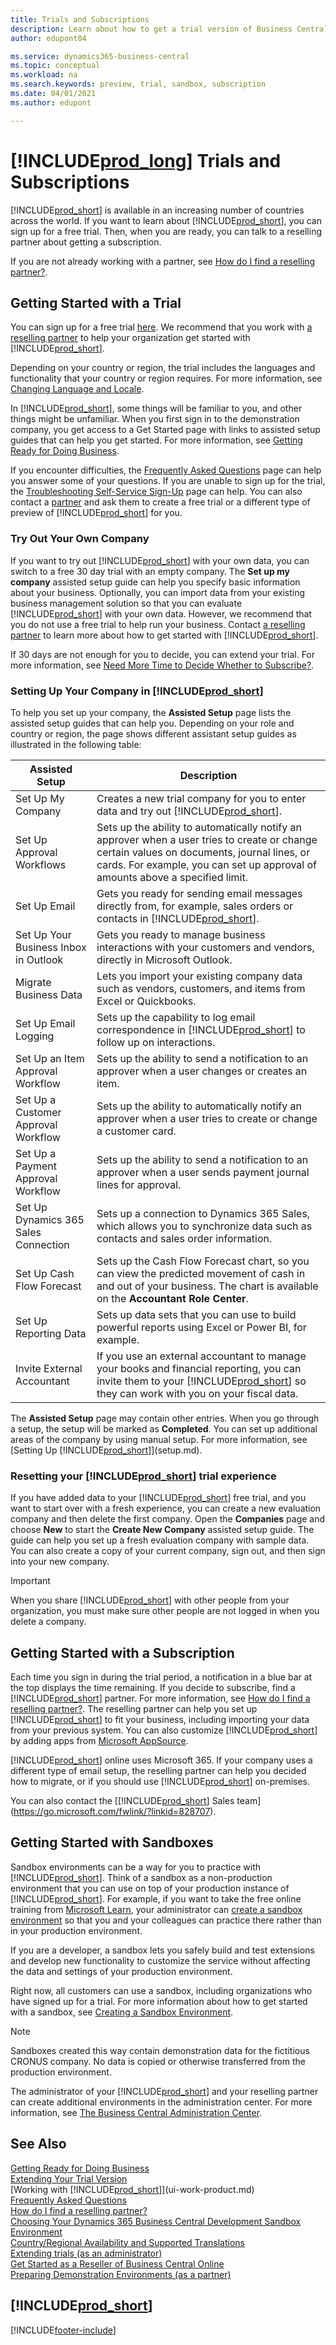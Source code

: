 ```yaml
---
title: Trials and Subscriptions
description: Learn about how to get a trial version of Business Central, how to work with sandbox environments, and how to sign up for a subscription.
author: edupont04

ms.service: dynamics365-business-central
ms.topic: conceptual
ms.workload: na
ms.search.keywords: preview, trial, sandbox, subscription
ms.date: 04/01/2021
ms.author: edupont

---
```

# [!INCLUDE[prod_long](includes/prod_long.md)] Trials and Subscriptions

[!INCLUDE[prod_short](includes/prod_short.md)] is available in an increasing number of countries across the world. If you want to learn about [!INCLUDE[prod_short](includes/prod_short.md)], you can sign up for a free trial. Then, when you are ready, you can talk to a reselling partner about getting a subscription.  

If you are not already working with a partner, see [How do I find a reselling partner?](/dynamics365/business-central/across-faq#findpartner).  

## Getting Started with a Trial

You can sign up for a free trial [here](https://go.microsoft.com/fwlink/?linkid=847861). We recommend that you work with [a reselling partner](/dynamics365/business-central/across-faq#findpartner) to help your organization get started with [!INCLUDE[prod_short](includes/prod_short.md)].  

Depending on your country or region, the trial includes the languages and functionality that your country or region requires. For more information, see [Changing Language and Locale](about-locale-language.md).  

In [!INCLUDE[prod_short](includes/prod_short.md)], some things will be familiar to you, and other things might be unfamiliar. When you first sign in to the demonstration company, you get access to a Get Started page with links to assisted setup guides that can help you get started. For more information, see [Getting Ready for Doing Business](ui-get-ready-business.md).  

If you encounter difficulties, the [Frequently Asked Questions](across-faq.yml) page can help you answer some of your questions. If you are unable to sign up for the trial, the [Troubleshooting Self-Service Sign-Up](ui-troubleshoot-self-signup.md) page can help. You can also contact a [partner](/dynamics365/business-central/across-faq#findpartner) and ask them to create a free trial or a different type of preview of [!INCLUDE[prod_short](includes/prod_short.md)] for you.  

### Try Out Your Own Company

If you want to try out [!INCLUDE[prod_short](includes/prod_short.md)] with your own data, you can switch to a free 30 day trial with an empty company. The **Set up my company** assisted setup guide can help you specify basic information about your business. Optionally, you can import data from your existing business management solution so that you can evaluate [!INCLUDE[prod_short](includes/prod_short.md)] with your own data. However, we recommend that you do not use a free trial to help run your business. Contact [a reselling partner](/dynamics365/business-central/across-faq#findpartner) to learn more about how to get started with [!INCLUDE[prod_short](includes/prod_short.md)].  

If 30 days are not enough for you to decide, you can extend your trial. For more information, see [Need More Time to Decide Whether to Subscribe?](admin-extend-trial.md).  

### Setting Up Your Company in [!INCLUDE[prod_short](includes/prod_short.md)]

To help you set up your company, the **Assisted Setup** page lists the assisted setup guides that can help you. Depending on your role and country or region, the page shows different assistant setup guides as illustrated in the following table:

| Assisted Setup | Description |
| -------------- | ----------- |
| Set Up My Company |Creates a new trial company for you to enter data and try out [!INCLUDE[prod_short](includes/prod_short.md)]. |
| Set Up Approval Workflows |Sets up the ability to automatically notify an approver when a user tries to create or change certain values on documents, journal lines, or cards. For example, you can set up approval of amounts above a specified limit. |
| Set Up Email |Gets you ready for sending email messages directly from, for example, sales orders or contacts in [!INCLUDE[prod_short](includes/prod_short.md)]. |
| Set Up Your Business Inbox in Outlook |Gets you ready to manage business interactions with your customers and vendors, directly in Microsoft Outlook. |
| Migrate Business Data |Lets you import your existing company data such as vendors, customers, and items from Excel or Quickbooks. |
| Set Up Email Logging |Sets up the capability to log email correspondence in [!INCLUDE[prod_short](includes/prod_short.md)] to follow up on interactions. |
| Set Up an Item Approval Workflow |Sets up the ability to send a notification to an approver when a user changes or creates an item. |
| Set Up a Customer Approval Workflow |Sets up the ability to automatically notify an approver when a user tries to create or change a customer card. |
| Set Up a Payment Approval Workflow |Sets up the ability to send a notification to an approver when a user sends payment journal lines for approval. |
| Set Up Dynamics 365 Sales Connection |Sets up a connection to Dynamics 365 Sales, which allows you to synchronize data such as contacts and sales order information. |
| Set Up Cash Flow Forecast |Sets up the Cash Flow Forecast chart, so you can view the predicted movement of cash in and out of your business. The chart is available on the **Accountant Role Center**. |
| Set Up Reporting Data|Sets up data sets that you can use to build powerful reports using Excel or Power BI, for example. |
| Invite External Accountant |If you use an external accountant to manage your books and financial reporting, you can invite them to your [!INCLUDE[prod_short](includes/prod_short.md)] so they can work with you on your fiscal data. |

The **Assisted Setup** page may contain other entries. When you go through a setup, the setup will be marked as **Completed**. You can set up additional areas of the company by using manual setup. For more information, see [Setting Up [!INCLUDE[prod_short](includes/prod_short.md)]](setup.md).  

### Resetting your [!INCLUDE[prod_short](includes/prod_short.md)] trial experience

If you have added data to your [!INCLUDE[prod_short](includes/prod_short.md)] free trial, and you want to start over with a fresh experience, you can create a new evaluation company and then delete the first company. Open the **Companies** page and choose **New** to start the **Create New Company** assisted setup guide. The guide can help you set up a fresh evaluation company with sample data. You can also create a copy of your current company, sign out, and then sign into your new company.  

> [!IMPORTANT]
> When you share [!INCLUDE[prod_short](includes/prod_short.md)] with other people from your organization, you must make sure other people are not logged in when you delete a company.  

## Getting Started with a Subscription

Each time you sign in during the trial period, a notification in a blue bar at the top displays the time remaining. If you decide to subscribe, find a [!INCLUDE[prod_short](includes/prod_short.md)] partner. For more information, see [How do I find a reselling partner?](/dynamics365/business-central/across-faq#findpartner). The reselling partner can help you set up [!INCLUDE[prod_short](includes/prod_short.md)] to fit your business, including importing your data from your previous system. You can also customize [!INCLUDE[prod_short](includes/prod_short.md)] by adding apps from [Microsoft AppSource](https://go.microsoft.com/fwlink/?linkid=2081646).  

[!INCLUDE[prod_short](includes/prod_short.md)] online uses Microsoft 365. If your company uses a different type of email setup, the reselling partner can help you decided how to migrate, or if you should use [!INCLUDE[prod_short](includes/prod_short.md)] on-premises.  

You can also contact the [[!INCLUDE[prod_short](includes/prod_short.md)] Sales team](https://go.microsoft.com/fwlink/?linkid=828707).  

## Getting Started with Sandboxes

Sandbox environments can be a way for you to practice with [!INCLUDE[prod_short](includes/prod_short.md)]. Think of a sandbox as a non-production environment that you can use on top of your production instance of [!INCLUDE[prod_short](includes/prod_short.md)]. For example, if you want to take the free online training from [Microsoft Learn](/learn/dynamics365/business-central?WT.mc_id=dyn365bc_landingpage-docs), your administrator can [create a sandbox environment](/dynamics365/business-central/dev-itpro/administration/tenant-admin-center-environments#create-a-sandbox-environment) so that you and your colleagues can practice there rather than in your production environment.  

If you are a developer, a sandbox lets you safely build and test extensions and develop new functionality to customize the service without affecting the data and settings of your production environment.  

Right now, all customers can use a sandbox, including organizations who have signed up for a trial. For more information about how to get started with a sandbox, see [Creating a Sandbox Environment](across-how-create-sandbox-environment.md).  

> [!NOTE]
> Sandboxes created this way contain demonstration data for the fictitious CRONUS company. No data is copied or otherwise transferred from the production environment.  

The administrator of your [!INCLUDE[prod_short](includes/prod_short.md)] and your reselling partner can create additional environments in the administration center. For more information, see [The Business Central Administration Center](/dynamics365/business-central/dev-itpro/administration/tenant-admin-center).  

## See Also

[Getting Ready for Doing Business](ui-get-ready-business.md)  
[Extending Your Trial Version](admin-extend-trial.md)  
[Working with [!INCLUDE[prod_short](includes/prod_short.md)]](ui-work-product.md)  
[Frequently Asked Questions](across-faq.yml)  
[How do I find a reselling partner?](/dynamics365/business-central/across-faq#findpartner)  
[Choosing Your Dynamics 365 Business Central Development Sandbox Environment](/dynamics365/business-central/dev-itpro/developer/devenv-sandbox-overview?toc=/dynamics365/business-central/toc.json)  
[Country/Regional Availability and Supported Translations](/dynamics365/business-central/dev-itpro/compliance/apptest-countries-and-translations?toc=/dynamics365/business-central/toc.json)  
[Extending trials (as an administrator)](/dynamics365/business-central/dev-itpro/administration/tenant-administration#extending-trials)  
[Get Started as a Reseller of Business Central Online](/dynamics365/business-central/dev-itpro/administration/get-started-online)  
[Preparing Demonstration Environments (as a partner)](/dynamics365/business-central/dev-itpro/administration/demo-environment)  

## [!INCLUDE[prod_short](includes/free_trial_md.md)]  


[!INCLUDE[footer-include](includes/footer-banner.md)]